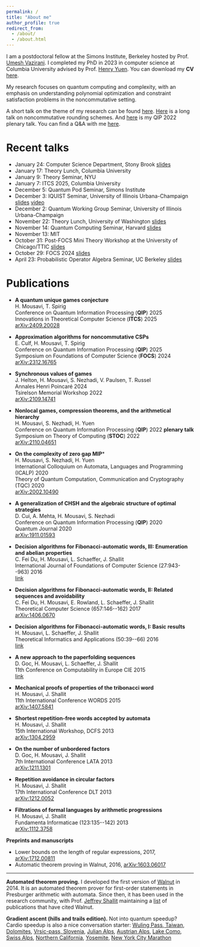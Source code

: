 ```yaml
---
permalink: /
title: "About me"
author_profile: true
redirect_from: 
  - /about/
  - /about.html
---
```


I am a postdoctoral fellow at the Simons Institute, Berkeley hosted by Prof. [Umesh Vazirani](https://people.eecs.berkeley.edu/~vazirani/). I completed my PhD in 2023 in computer science at Columbia University advised by Prof. [Henry Yuen](https://www.henryyuen.net/). You can download my **CV** [here](/files/cv.pdf).

My research focuses on quantum computing and complexity, with an emphasis on understanding polynomial optimization and constraint satisfaction problems in the noncommutative setting. 

A short talk on the theme of my research can be found [here](https://www.youtube.com/watch?v=oqQfQ4smdZk&t=1s). [Here](https://youtu.be/gq1nBX5cf8k?si=Na60avRLSyqtg2wK) is a long talk on noncommutative rounding schemes. And [here](https://youtu.be/lrxM_SkQIuE?si=k9umDLuTtBWpb_Gi) is my QIP 2022 plenary talk. You can find a Q&A with me [here](https://quantum.columbia.edu/news/quantum-qa-phd-student-hamoon-mousavi).


**Recent talks**
================
  + January 24: Computer Science Department, Stony Brook [slides](/files/StonyBrook.pdf)
  + January 17: Theory Lunch, Columbia University
  + January 9: Theory Seminar, NYU
  + January 7: ITCS 2025, Columbia University
  + December 5: Quantum Pod Seminar, Simons Institute 
  + December 3: IQUIST Seminar, University of Illinois Urbana-Champaign [slides](/files/UIUC.pdf) [video](https://www.youtube.com/watch?v=Sx4QT3y44w8)
  + December 2: Quantum Working Group Seminar, University of Illinois Urbana-Champaign
  + November 22: Theory Lunch, University of Washington [slides](/files/UW.pdf)
  + November 14: Quantum Computing Seminar, Harvard [slides](/files/Harvard.pdf)
  + November 13: MIT
  + October 31: Post-FOCS Mini Theory Workshop at the University of Chicago/TTIC [slides](/files/UChicago.pdf)
  + October 29: FOCS 2024 [slides](/files/FOCS.pdf)
  + April 23: Probabilistic Operator Algebra Seminar, UC Berkeley [slides](/files/freeprob.pdf)
    

**Publications**
================
  + **A quantum unique games conjecture**<br>
H. Mousavi, T. Spirig<br>
Conference on Quantum Information Processing (**QIP**) 2025<br>
Innovations in Theoretical Computer Science (**ITCS**) 2025<br>
[arXiv:2409.20028](https://doi.org/10.48550/arXiv.2409.20028)  

  + **Approximation algorithms for noncommutative CSPs**<br>
E. Culf, H. Mousavi, T. Spirig<br>
Conference on Quantum Information Processing (**QIP**) 2025<br>
Symposium on Foundations of Computer Science (**FOCS**) 2024<br>
[arXiv:2312.16765](https://doi.org/10.48550/arXiv.2312.16765)
  
  + **Synchronous values of games**<br>
J. Helton, H. Mousavi, S. Nezhadi, V. Paulsen, T. Russel<br>
Annales Henri Poincaré 2024<br>
Tsirelson Memorial Workshop 2022<br>
[arXiv:2109.14741](https://doi.org/10.48550/arXiv.2109.14741)

  + **Nonlocal games, compression theorems, and the arithmetical hierarchy**<br>
H. Mousavi, S. Nezhadi, H. Yuen<br>
Conference on Quantum Information Processing (**QIP**) 2022 **plenary talk**<br>
Symposium on Theory of Computing (**STOC**) 2022<br>
[arXiv:2110.04651](https://doi.org/10.48550/arXiv.2110.04651)

  + **On the complexity of zero gap MIP***<br>
H. Mousavi, S. Nezhadi, H. Yuen<br>
International Colloquium on Automata, Languages and Programming (ICALP) 2020<br>
Theory of Quantum Computation, Communication and Cryptography (TQC) 2020<br>
[arXiv:2002.10490](https://doi.org/10.48550/arXiv.2002.10490)

  + **A generalization of CHSH and the algebraic structure of optimal strategies**<br>
D. Cui, A. Mehta, H. Mousavi, S. Nezhadi<br>
Conference on Quantum Information Processing (**QIP**) 2020<br>
Quantum Journal 2020<br>
[arXiv:1911.01593](https://doi.org/10.48550/arXiv.1911.01593)

  + **Decision algorithms for Fibonacci-automatic words, III: Enumeration and abelian properties**<br>
C. Fei Du, H. Mousavi, L. Schaeffer, J. Shallit<br>
International Journal of Foundations of Computer Science (27:943--963) 2016<br>
[link](https://doi.org/10.1142/S0129054116500386)

  + **Decision algorithms for Fibonacci-automatic words, II: Related sequences and avoidability**<br>
C. Fei Du, H. Mousavi, E. Rowland, L. Schaeffer, J. Shallit<br>
Theoretical Computer Science (657:146--162) 2017<br>
[arXiv:1406.0670](https://doi.org/10.48550/arXiv.1406.0670)

  + **Decision algorithms for Fibonacci-automatic words, I: Basic results**<br>
H. Mousavi, L. Schaeffer, J. Shallit<br>
Theoretical Informatics and Applications (50:39--66) 2016<br>
[link](https://doi.org/10.1007/978-3-319-20028-6_4)

  + **A new approach to the paperfolding sequences**<br>
D. Goc, H. Mousavi, L. Schaeffer, J. Shallit<br>
11th Conference on Computability in Europe CIE 2015<br>
[link](https://link.springer.com/chapter/10.1007/978-3-319-20028-6_4)

  + **Mechanical proofs of properties of the tribonacci word**<br>
H. Mousavi, J. Shallit<br>
11th International Conference WORDS 2015<br>
[arXiv:1407.5841](https://doi.org/10.48550/arXiv.1407.5841)

  + **Shortest repetition-free words accepted by automata**<br>
H. Mousavi, J. Shallit<br>
15th International Workshop, DCFS 2013<br>
[arXiv:1304.2959](https://arxiv.org/abs/1304.2959)

  + **On the number of unbordered factors**<br>
D. Goc, H. Mousavi, J. Shallit<br>
7th International Conference LATA 2013<br>
[arXiv:1211.1301](https://doi.org/10.48550/arXiv.1304.2959)

  + **Repetition avoidance in circular factors**<br>
H. Mousavi, J. Shallit<br>
17th International Conference DLT 2013<br>
[arXiv:1212.0052](https://doi.org/10.48550/arXiv.1212.0052)

  + **Filtrations of formal languages by arithmetic progressions**<br>
H. Mousavi, J. Shallit<br>
Fundamenta Informaticae (123:135--142) 2013<br>
[arXiv:1112.3758](https://doi.org/10.48550/arXiv.1112.3758)

**Preprints and manuscripts**  
+ Lower bounds on the length of regular expressions, 2017, [arXiv:1712.00811](https://doi.org/10.48550/arXiv.1712.00811)
+ Automatic theorem proving in Walnut, 2016, [arXiv:1603.06017](https://doi.org/10.48550/arXiv.1603.06017)

-----------------------------------------------------------
**Automated theorem proving.**
I developed the first version of [Walnut](https://doi.org/10.48550/arXiv.1603.06017) in 2014. It is an automated theorem prover for first-order statements in Presburger arithmetic with automata. Since then, it has been used in the research community, with Prof. [Jeffrey Shallit](https://cs.uwaterloo.ca/~shallit) maintaining a [list](https://cs.uwaterloo.ca/~shallit/walnut.html) of publications that have cited Walnut.

**Gradient ascent (hills and trails edition).**
  Not into quantum speedup? Cardio speedup is also a nice conversation starter: [Wuling Pass, Taiwan](/files/pics/wuling.jpeg),
[Dolomites](/files/pics/dolomites.jpeg),
[Vrsic-pass, Slovenia](/files/pics/vrsic-pass.jpeg),
[Julian Alps](/files/pics/julian-alps.jpeg),
[Austrian Alps](/files/pics/austrian-alps.jpeg),
[Lake Como](/files/pics/como.jpeg),
[Swiss Alps](/files/pics/swiss-alps.jpeg),
[Northern California](/files/pics/norcal.jpeg),
[Yosemite](/files/pics/yosemite.jpeg),
[New York City Marathon](/files/pics/nyc-marathon.jpg)







<!--The recent advancements in machine learning present exciting opportunities to rethink automated theorem proving. -->



  


